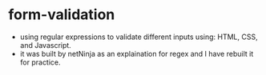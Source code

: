 # form-validation
- using regular expressions to validate different inputs using: HTML, CSS, and Javascript.
- it was built by netNinja as an explaination for regex and I have rebuilt it for practice.
